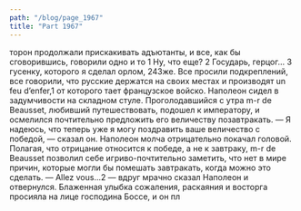 ```yaml
---
path: "/blog/page_1967"
title: "Part 1967"
---
```


торон продолжали прискакивать адъютанты, и все, как бы сговорившись, говорили одно и то 1 Ну, что еще?
2 Государь, герцог...
3 гусенку, которого я сделал орлом,
243же. Все просили подкреплений, все говорили, что русские держатся на своих местах и производят un feu d’enfer,1 от которого тает французское войско.
Наполеон сидел в задумчивости на складном стуле.
Проголодавшийся с утра m-r de Beausset, любивший путешествовать, подошел к императору, и осмелился почтительно предложить его величеству позавтракать.
— Я надеюсь, что теперь уже я могу поздравить ваше величество с победой, — сказал он.
Наполеон молча отрицательно покачал головой. Полагая, что отрицание относится к победе, а не к завтраку, m-r de Beausset позволил себе игриво-почтительно заметить, что нет в мире причин, которые могли бы помешать завтракать, когда можно это сделать.
— Allez vous...2 — вдруг мрачно сказал Наполеон и отвернулся. Блаженная улыбка сожаления, раскаяния и восторга просияла на лице господина Боссе, и он пл
